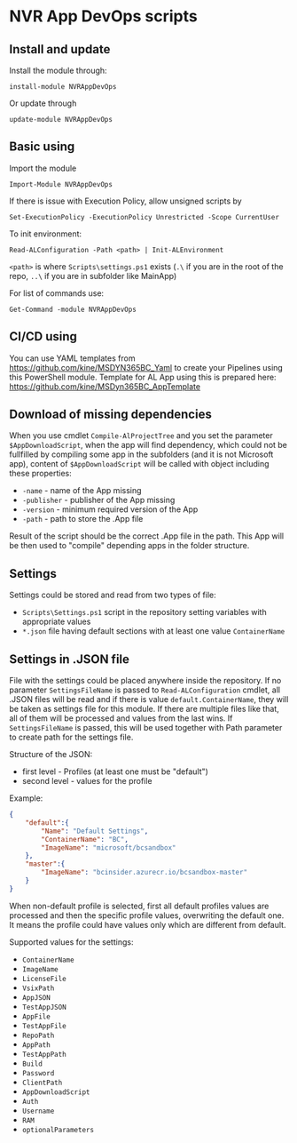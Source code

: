 # NVR App DevOps scripts

## Install and update

Install the module through:

    install-module NVRAppDevOps

Or update through

    update-module NVRAppDevOps

## Basic using

Import the module

    Import-Module NVRAppDevOps

If there is issue with Execution Policy, allow unsigned scripts by

    Set-ExecutionPolicy -ExecutionPolicy Unrestricted -Scope CurrentUser

To init environment:

    Read-ALConfiguration -Path <path> | Init-ALEnvironment

`<path>` is where `Scripts\settings.ps1` exists (`.\` if you are in the root of the repo, `..\` if you are in subfolder like MainApp)

For list of commands use:

    Get-Command -module NVRAppDevOps

## CI/CD using

You can use YAML templates from <https://github.com/kine/MSDYN365BC_Yaml> to create your Pipelines using this PowerShell module.
Template for AL App using this is prepared here: <https://github.com/kine/MSDyn365BC_AppTemplate>

## Download of missing dependencies

When you use cmdlet `Compile-AlProjectTree` and you set the parameter `$AppDownloadScript`, when the app will find dependency, which could not be fullfilled by compiling some app in the subfolders (and it is not Microsoft app), content of `$AppDownloadScript` will be called with object including these properties:

- `-name` - name of the App missing
- `-publisher` - publisher of the App missing
- `-version` - minimum required version of the App
- `-path` - path to store the .App file

Result of the script should be the correct .App file in the path. This App will be then used to "compile" depending apps in the folder structure.

## Settings

Settings could be stored and read from two types of file:

- `Scripts\Settings.ps1` script in the repository setting variables with appropriate values
- `*.json` file having default sections with at least one value `ContainerName`

## Settings in .JSON file

File with the settings could be placed anywhere inside the repository. If no parameter `SettingsFileName` is passed to `Read-ALConfiguration` cmdlet, all .JSON files will be read and if there is value `default.ContainerName`, they will be taken as settings file for this module. If there are multiple files like that, all of them will be processed and values from the last wins. If `SettingsFileName` is passed, this will be used together with Path parameter to create path for the settings file.

Structure of the JSON:

- first level - Profiles (at least one must be "default")
- second level - values for the profile

Example:
```json
{
    "default":{
        "Name": "Default Settings",
        "ContainerName": "BC",
        "ImageName": "microsoft/bcsandbox"
    },
    "master":{
        "ImageName": "bcinsider.azurecr.io/bcsandbox-master"
    }
}
```

When non-default profile is selected, first all default profiles values are processed and then the specific profile values, overwriting the default one. It means the profile could have values only which are different from default.

Supported values for the settings:

- `ContainerName`
- `ImageName`
- `LicenseFile`
- `VsixPath`
- `AppJSON`
- `TestAppJSON`
- `AppFile`
- `TestAppFile`
- `RepoPath`
- `AppPath`
- `TestAppPath`
- `Build`
- `Password`
- `ClientPath`
- `AppDownloadScript`
- `Auth`
- `Username`
- `RAM`
- `optionalParameters`
